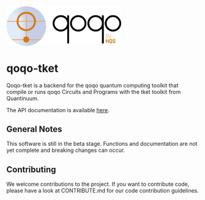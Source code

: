 <img src="qoqo_Logo_vertical_color.png" alt="qoqo logo" width="300" />

# qoqo-tket
Qoqo-tket is a backend for the qoqo quantum computing toolkit that compile or runs qoqo Circuits and Programs with the tket toolkit from Quantinuum.

The API documentation is available [here](https://hqsquantumsimulations.github.io/qoqo-tket/).

## General Notes

This software is still in the beta stage. Functions and documentation are not yet complete and breaking changes can occur.

## Contributing

We welcome contributions to the project. If you want to contribute code, please have a look at CONTRIBUTE.md for our code contribution guidelines.
